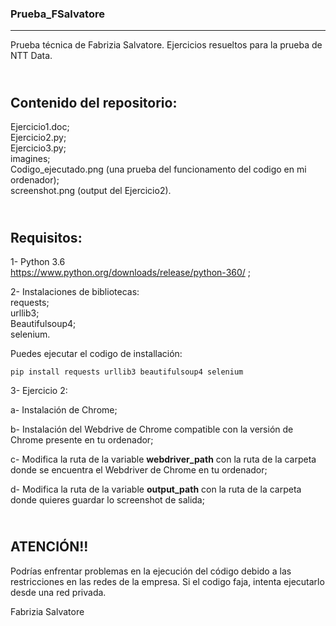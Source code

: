 ### __Prueba_FSalvatore__ 
***            
Prueba técnica de Fabrizia Salvatore. Ejercicios resueltos para la prueba de NTT Data.
   
\
__Contenido del repositorio:__   
---             
Ejercicio1.doc;   
Ejercicio2.py;  
Ejercicio3.py;  
imagines;  
Codigo_ejecutado.png (una prueba del funcionamento del codigo en mi ordenador);  
screenshot.png (output del Ejercicio2).   

\
__Requisitos:__  
---             
1- Python 3.6  
https://www.python.org/downloads/release/python-360/ ;  
   
2- Instalaciones de bibliotecas:  
requests;  
urllib3;  
Beautifulsoup4;   
selenium.  
  	          
Puedes ejecutar el codigo de installación:   
   
```shell
pip install requests urllib3 beautifulsoup4 selenium
```
        
3- Ejercicio 2:  

a- Instalación de Chrome;   
  
b- Instalación del Webdrive de Chrome compatible con la versión de Chrome presente en tu ordenador;   
  
c- Modifica la ruta de la variable __webdriver_path__ con la ruta de la carpeta donde se encuentra el Webdriver de Chrome en tu ordenador;  
  
d- Modifica la ruta de la variable __output_path__ con la ruta de la carpeta donde quieres guardar lo screenshot de salida;  

\
__ATENCIÓN!!__  
---           
Podrías enfrentar problemas en la ejecución del código debido a las restricciones en las redes de la empresa. Si el codigo faja, 
intenta ejecutarlo desde una red privada.   
          
Fabrizia Salvatore
